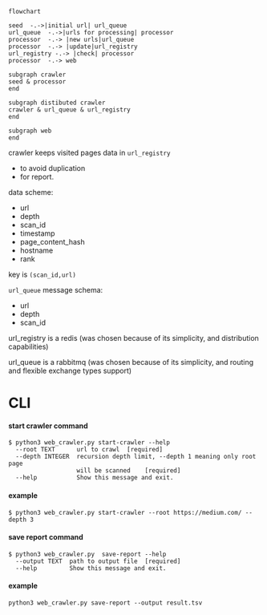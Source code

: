 ```mermaid
flowchart

seed  -.->|initial url| url_queue 
url_queue  -.->|urls for processing| processor
processor  -.-> |new urls|url_queue
processor  -.-> |update|url_registry
url_registry -.-> |check| processor 
processor  -.-> web

subgraph crawler
seed & processor 
end

subgraph distibuted crawler
crawler & url_queue & url_registry
end

subgraph web
end
```

crawler keeps visited pages data in `url_registry`

- to avoid duplication
- for report.

data scheme:

- url
- depth
- scan_id
- timestamp
- page_content_hash
- hostname
- rank

key is `(scan_id,url)`

`url_queue` message schema:

- url
- depth
- scan_id

url_registry is a redis (was chosen because of its simplicity, and distribution capabilities)

url_queue is a rabbitmq (was chosen because of its simplicity, and routing and flexible exchange types support)

# CLI

#### start crawler command

```
$ python3 web_crawler.py start-crawler --help
  --root TEXT      url to crawl  [required]
  --depth INTEGER  recursion depth limit, --depth 1 meaning only root page
                   will be scanned    [required]
  --help           Show this message and exit.
```

#### example

```
$ python3 web_crawler.py start-crawler --root https://medium.com/ --depth 3
```

#### save report command

```
$ python3 web_crawler.py  save-report --help
  --output TEXT  path to output file  [required]
  --help         Show this message and exit.
```

#### example

```
python3 web_crawler.py save-report --output result.tsv
```
